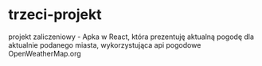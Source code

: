 # trzeci-projekt
projekt zaliczeniowy -  Apka w React, która prezentuję aktualną pogodę dla aktualnie podanego miasta, wykorzystująca api pogodowe OpenWeatherMap.org
